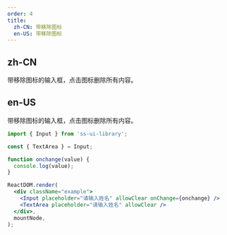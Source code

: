 ```yaml
---
order: 4
title:
  zh-CN: 带移除图标
  en-US: 带移除图标
---
```


## zh-CN

带移除图标的输入框，点击图标删除所有内容。

## en-US

带移除图标的输入框，点击图标删除所有内容。

```jsx
import { Input } from 'ss-ui-library';

const { TextArea } = Input;

function onchange(value) {
  console.log(value);
}

ReactDOM.render(
  <div className="example">
    <Input placeholder="请输入姓名" allowClear onChange={onchange} />
    <TextArea placeholder="请输入姓名" allowClear />
  </div>,
  mountNode,
);
```
